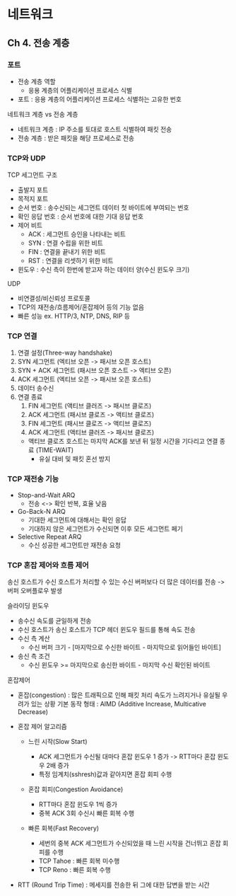 # 네트워크

## Ch 4. 전송 계층

### 포트
- 전송 계층 역할
  - 응용 계층의 어플리케이션 프로세스 식별
- 포트 : 응용 계층의 어플리케이션 프로세스 식별하는 고유한 번호

네트워크 계층 vs 전송 계층
  - 네트워크 계층 : IP 주소를 토대로 호스트 식별하여 패킷 전송
  - 전송 계층 : 받은 패킷을 해당 프로세스로 전송

 ### TCP와 UDP
 TCP 세그먼트 구조
 - 출발지 포트
 - 목적지 포트
 - 순서 번호 : 송수신되는 세그먼트 데이터 첫 바이트에 부여되는 번호
 - 확인 응답 번호 : 순서 번호에 대한 기대 응답 번호
 - 제어 비트
    - ACK : 세그먼트 승인을 나타내는 비트
    - SYN : 연결 수립을 위한 비트
    - FIN : 연결을 끝내기 위한 비트
    - RST : 연결을 리셋하기 위한 비트
- 윈도우 : 수신 측이 한번에 받고자 하는 데이터 양(수신 윈도우 크기)

UDP 
- 비연결성/비신뢰성 프로토콜
- TCP의 재전송/흐름제어/혼잡제어 등의 기능 없음
- 빠른 성능 ex. HTTP/3, NTP, DNS, RIP 등

### TCP 연결
1. 연결 설정(Three-way handshake)
  1. SYN 세그먼트 (엑티브 오픈 -> 패시브 오픈 호스트)
  2. SYN + ACK 세그먼트 (패시브 오픈 호스트 -> 엑티브 오픈)
  3. ACK 세그먼트 (엑티브 오픈 -> 패시브 오픈 호스트)
2. 데이터 송수신
3. 연결 종료
    1. FIN 세그먼트 (액티브 클러즈 -> 패시브 클로즈)
    2. ACK 세그먼트 (패시브 클로즈 -> 액티브 클로즈)
    3. FIN 세그먼트 (패시브 클로즈 -> 액티브 클로즈)
    4. ACK 세그먼트 (액티브 클러즈 -> 패시브 클로즈)
    * 액티브 클로즈 호스트는 마지막 ACK를 보낸 뒤 일정 시간을 기다리고 연결 종료 (TIME-WAIT)
        - 유실 대비 및 패킷 혼선 방지

### TCP 재전송 기능
- Stop-and-Wait ARQ
  - 전송 <-> 확인 반복, 효율 낮음
- Go-Back-N ARQ
  - 기대한 세그먼트에 대해서는 확인 응답
  - 기대하지 않은 세그먼트가 수신되면 이후 모든 세그먼트 페기
- Selective Repeat ARQ
  - 수신 성공한 세그먼트만 재전송 요청

### TCP 혼잡 제어와 흐름 제어
송신 호스트가 수신 호스트가 처리할 수 있는 수신 버퍼보다 더 많은 데이터를 전송 -> 버퍼 오버플로우 발생

슬라이딩 윈도우 
- 송수신 속도를 균일하게 전송
- 수신 호스트가 송신 호스트가 TCP 헤더 윈도우 필드를 통해 속도 전송
- 수신 측 계산
  - 수신 버퍼 크기 - [마지막으로 수신한 바이트 - 마지막으로 읽어들인 바이트]
- 송신 측 조건 
  -  수신 윈도우 >= 마지막으로 송신한 바이트 - 마지막 수신 확인된 바이트

혼잡제어
- 혼잡(congestion)
: 많은 트래픽으로 인해 패킷 처리 속도가 느려지거나 유실될 우려가 있는 상황
기본 동작 형태 : AIMD (Additive Increase, Multicative Decrease)

- 혼잡 제어 알고리즘
    - 느린 시작(Slow Start)
      - ACK 세그먼트가 수신될 
    대마다 혼잡 윈도우 1 증가 -> RTT마다 혼잡 윈도우 2배 증가
      - 특정 임계치(sshresh)값과 같아지면 혼잡 회피 수행

    - 혼잡 회피(Congestion Avoidance)
      - RTT마다 혼잡 윈도우 1씩 증가
      - 중복 ACK 3회 수신시 빠른 회복 수행

    - 빠른 회복(Fast Recovery)
      - 세번의 중복 ACK 세그먼트가 수신되었을 때 느린 시작을 건너뛰고 혼잡 회피를 수행
      - TCP Tahoe : 빠른 회복 미수행
      - TCP Reno : 빠른 회복 수행

* RTT (Round Trip Time)
: 메세지를 전송한 뒤 그에 대한 답변을 받는 시간